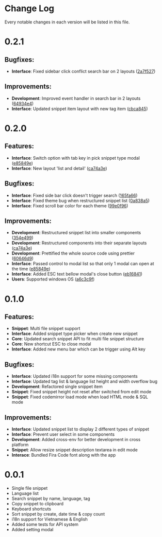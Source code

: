 # Change Log

Every notable changes in each version will be listed in this file.

# 0.2.1

## Bugfixes:

- **Interface**: Fixed sidebar click conflict search bar on 2 layouts ([2a7f527](https://github.com/ZeroX-DG/SnippetStore/commit/2a7f527))

## Improvements:

- **Development**: Improved event handler in search bar in 2 layouts ([64934e4](https://github.com/ZeroX-DG/SnippetStore/commit/64934e4))
- **Interface**: Updated snippet item layout with new tag item ([cbca845](https://github.com/ZeroX-DG/SnippetStore/commit/cbca845))

# 0.2.0

## Features:

- **Interface**: Switch option with tab key in pick snippet type modal ([e85849e](https://github.com/ZeroX-DG/SnippetStore/commit/e85849e))
- **Interface**: New layout 'list and detail' ([ca74a3e](https://github.com/ZeroX-DG/SnippetStore/commit/ca74a3e))

## Bugfixes:

- **Interface**: Fixed side bar click doesn't trigger search ([165fa66](https://github.com/ZeroX-DG/SnippetStore/commit/165fa66))
- **Interface**: Fixed theme bug when restructured snippet list ([0a838a5](https://github.com/ZeroX-DG/SnippetStore/commit/0a838a5))
- **Interface**: Fixed scroll bar color for each theme ([99e0f96](https://github.com/ZeroX-DG/SnippetStore/commit/99e0f96))

## Improvements:

- **Development**: Restructured snippet list into smaller components ([354e499](https://github.com/ZeroX-DG/SnippetStore/commit/354e499))
- **Development**: Restructured components into their separate layouts ([ca74a3e](https://github.com/ZeroX-DG/SnippetStore/commit/ca74a3e))
- **Development**: Prettified the whole source code using prettier ([60646d9](https://github.com/ZeroX-DG/SnippetStore/commit/60646d9))
- **Interface**: Passed control to modal list so that only 1 modal can open at the time ([e85849e](https://github.com/ZeroX-DG/SnippetStore/commit/e85849e))
- **Interface**: Added ESC text bellow modal's close button ([eb16841](https://github.com/ZeroX-DG/SnippetStore/commit/eb16841))
- **Users**: Supported windows OS ([a6c3c9f](https://github.com/ZeroX-DG/SnippetStore/commit/a6c3c9f))

# 0.1.0

## Features:

- **Snippet**: Multi file snippet support
- **Interface**: Added snippet type picker when create new snippet
- **Core**: Updated search snippet API to fit multi file snippet structure
- **Core**: New shortcut ESC to close modal
- **Interface**: Added new menu bar which can be trigger using Alt key

## Bugfixes:

- **Interface**: Updated i18n support for some missing components
- **Interface**: Updated tag list & language list height and width overflow bug
- **Development**: Refactored single snippet item
- **Snippet**: Fixed snippet height not reset after switched from edit mode
- **Snippet**: Fixed codemirror load mode when load HTML mode & SQL mode

## Improvements:

- **Interface**: Updated snippet list to display 2 different types of snippet
- **Interface**: Prevent user select in some components
- **Development**: Added cross-env for better development in cross platform
- **Snippet**: Allow resize snippet description textarea in edit mode
- **Interace**: Bundled Fira Code font along with the app

# 0.0.1

- Single file snippet
- Language list
- Search snippet by name, language, tag
- Copy snippet to clipboard
- Keyboard shortcuts
- Sort snippet by create, date time & copy count
- i18n support for Vietnamese & English
- Added some tests for API system
- Added setting modal
